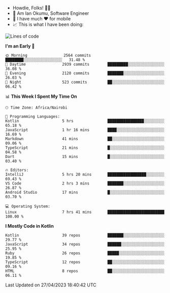 
* Howdie, Folks! 👋🤓
* 🤪 Am Ian Okumu, Software Engineer
* 📱 I have much ❤️ for mobile
* 📈 This is what I have been doing:
  
<!-- <a href="https://otsembo.github.io/OtsemboPortfolio/" style="margin-right:.5%; margin-top=.5%;">
  <img align="center" src="https://github-readme-stats.vercel.app/api/top-langs/?username=otsembo&layout=compact" />
</a> -->

<!--START_SECTION:waka-->
![Lines of code](https://img.shields.io/badge/From%20Hello%20World%20I%27ve%20Written-6.5%20million%20lines%20of%20code-blue)

**I'm an Early 🐤** 

```text
🌞 Morning                2564 commits        ████████░░░░░░░░░░░░░░░░░   31.48 % 
🌆 Daytime                2939 commits        █████████░░░░░░░░░░░░░░░░   36.08 % 
🌃 Evening                2120 commits        ███████░░░░░░░░░░░░░░░░░░   26.03 % 
🌙 Night                  523 commits         ██░░░░░░░░░░░░░░░░░░░░░░░   06.42 % 
```


📊 **This Week I Spent My Time On** 

```text
🕑︎ Time Zone: Africa/Nairobi

💬 Programming Languages: 
Kotlin                   5 hrs               ████████████████░░░░░░░░░   65.18 % 
JavaScript               1 hr 16 mins        ████░░░░░░░░░░░░░░░░░░░░░   16.69 % 
Markdown                 41 mins             ██░░░░░░░░░░░░░░░░░░░░░░░   09.06 % 
TypeScript               21 mins             █░░░░░░░░░░░░░░░░░░░░░░░░   04.58 % 
Dart                     15 mins             █░░░░░░░░░░░░░░░░░░░░░░░░   03.40 % 

🔥 Editors: 
IntelliJ                 5 hrs 20 mins       █████████████████░░░░░░░░   69.43 % 
VS Code                  2 hrs 3 mins        ███████░░░░░░░░░░░░░░░░░░   26.87 % 
Android Studio           17 mins             █░░░░░░░░░░░░░░░░░░░░░░░░   03.70 % 

💻 Operating System: 
Linux                    7 hrs 41 mins       █████████████████████████   100.00 % 
```

**I Mostly Code in Kotlin** 

```text
Kotlin                   39 repos            ███████░░░░░░░░░░░░░░░░░░   29.77 % 
JavaScript               34 repos            ██████░░░░░░░░░░░░░░░░░░░   25.95 % 
Ruby                     26 repos            █████░░░░░░░░░░░░░░░░░░░░   19.85 % 
TypeScript               12 repos            ██░░░░░░░░░░░░░░░░░░░░░░░   09.16 % 
HTML                     8 repos             ██░░░░░░░░░░░░░░░░░░░░░░░   06.11 % 
```




 Last Updated on 27/04/2023 18:40:42 UTC
<!--END_SECTION:waka-->

<br />
<br />
<br />
<br />
<br />
  
  </div>
<!---
otsembo/otsembo is a ✨ special ✨ repository because its `README.md` (this file) appears on your GitHub profile.
You can click the Preview link to take a look at your changes.
--->
